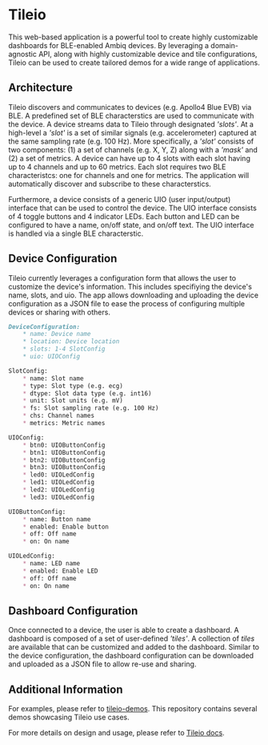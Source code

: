 # Tileio

This web-based application is a powerful tool to create highly customizable dashboards for BLE-enabled Ambiq devices. By leveraging a domain-agnostic API, along with highly customizable device and tile configurations, Tileio can be used to create tailored demos for a wide range of applications.

## Architecture

Tileio discovers and communicates to devices (e.g. Apollo4 Blue EVB) via BLE. A predefined set of BLE characterstics are used to communicate with the device. A device streams data to Tileio through designated _'slots'_. At a high-level a _'slot'_ is a set of similar signals (e.g. accelerometer) captured at the same sampling rate (e.g. 100 Hz). More specifically, a _'slot'_ consists of two components: (1) a set of channels (e.g. X, Y, Z) along with a _'mask'_ and (2) a set of metrics. A device can have up to 4 slots with each slot having up to 4 channels and up to 60 metrics. Each slot requires two BLE characteristcs: one for channels and one for metrics. The application will automatically discover and subscribe to these characterstics.

Furthermore, a device consists of a generic UIO (user input/output) interface that can be used to control the device. The UIO interface consists of 4 toggle buttons and 4 indicator LEDs. Each button and LED can be configured to have a name, on/off state, and on/off text. The UIO interface is handled via a single BLE characterstic.

## Device Configuration

Tileio currently leverages a configuration form that allows the user to customize the device's information. This includes specifiying the device's name, slots, and uio. The app allows downloading and uploading the device configuration as a JSON file to ease the process of configuring multiple devices or sharing with others.

```markdown
DeviceConfiguration:
    * name: Device name
    * location: Device location
    * slots: 1-4 SlotConfig
    * uio: UIOConfig

SlotConfig:
    * name: Slot name
    * type: Slot type (e.g. ecg)
    * dtype: Slot data type (e.g. int16)
    * unit: Slot units (e.g. mV)
    * fs: Slot sampling rate (e.g. 100 Hz)
    * chs: Channel names
    * metrics: Metric names

UIOConfig:
    * btn0: UIOButtonConfig
    * btn1: UIOButtonConfig
    * btn2: UIOButtonConfig
    * btn3: UIOButtonConfig
    * led0: UIOLedConfig
    * led1: UIOLedConfig
    * led2: UIOLedConfig
    * led3: UIOLedConfig

UIOButtonConfig:
    * name: Button name
    * enabled: Enable button
    * off: Off name
    * on: On name

UIOLedConfig:
    * name: LED name
    * enabled: Enable LED
    * off: Off name
    * on: On name
```

## Dashboard Configuration

Once connected to a device, the user is able to create a dashboard.  A dashboard is composed of a set of user-defined _'tiles'_. A collection of _tiles_ are available that can be customized and added to the dashboard. Similar to the device configuration, the dashboard configuration can be downloaded and uploaded as a JSON file to allow re-use and sharing.

## Additional Information

For examples, please refer to [tileio-demos](https://github.com/AmbiqAI/tileio-demos). This repository contains several demos showcasing Tileio use cases.

For more details on design and usage, please refer to [Tileio docs](https://ambiqai.github.io/tileio-docs).

